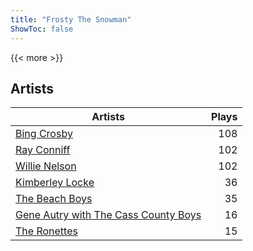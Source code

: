 ```yaml
---
title: "Frosty The Snowman"
ShowToc: false
---
```


{{< more >}}

## Artists
Artists | Plays 
----- | -----: 
[Bing Crosby](/artists/bing-crosby-1864) | 108
[Ray Conniff](/artists/ray-conniff-104848) | 102
[Willie Nelson](/artists/willie-nelson-631) | 102
[Kimberley Locke](/artists/kimberley-locke-122102) | 36
[The Beach Boys](/artists/the-beach-boys-3455) | 35
[Gene Autry with The Cass County Boys](/artists/gene-autry-with-the-cass-county-boys-120868) | 16
[The Ronettes](/artists/the-ronettes-89545) | 15

